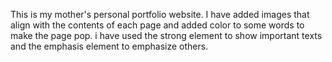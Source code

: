 This is my mother's personal portfolio website.
I have added images that align with the contents of each page and added color to some words to make the page pop.
i have used the strong element to  show important texts and the emphasis element to emphasize others.